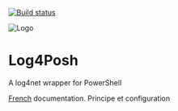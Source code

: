 ﻿[![Build status](https://ci.appveyor.com/api/projects/status/8ak81iosntfsgqxc?svg=true)](https://ci.appveyor.com/project/LaurentDardenne/log4posh)

![Logo](http://ottomatt.pagesperso-orange.fr/Data/Log4Posh.jpg)
# Log4Posh
A log4net wrapper for PowerShell

[French](https://github.com/LaurentDardenne/Log4Posh/blob/master/fr-FR/about_Log4Posh.md) documentation. Principe et configuration
